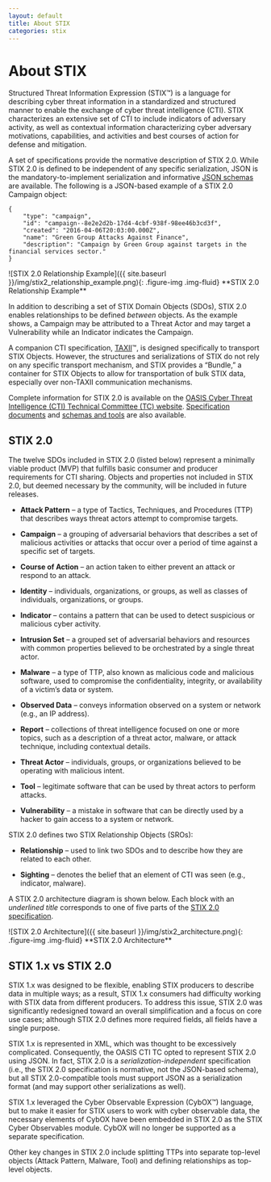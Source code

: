 ```yaml
---
layout: default
title: About STIX
categories: stix
---
```


<div class="row">
<div class="col-md-12" markdown="1">

**About STIX**
==============

Structured Threat Information Expression (STIX™) is a language for describing cyber threat information in a standardized and structured manner to enable the exchange of cyber threat intelligence (CTI). STIX characterizes an extensive set of CTI to include indicators of adversary activity, as well as contextual information characterizing cyber adversary motivations, capabilities, and activities and best courses of action for defense and mitigation.

A set of specifications provide the normative description of STIX 2.0. While STIX 2.0 is defined to be independent of any specific serialization, JSON is the mandatory-to-implement serialization and informative [JSON schemas](https://github.com/oasis-open/cti-stix2-json-schemas) are available. The following is a JSON-based example of a STIX 2.0 Campaign object:

```
{  
    "type": "campaign",  
    "id": "campaign--8e2e2d2b-17d4-4cbf-938f-98ee46b3cd3f",  
    "created": "2016-04-06T20:03:00.000Z",  
    "name": "Green Group Attacks Against Finance",  
    "description": "Campaign by Green Group against targets in the financial services sector."  
}
```

<div class="figure pull-right text-center" markdown="span">
![STIX 2.0 Relationship Example]({{ site.baseurl }}/img/stix2_relationship_example.png){: .figure-img .img-fluid}
**STIX 2.0 Relationship Example**
</div>

In addition to describing a set of STIX Domain Objects (SDOs), STIX 2.0 enables relationships to be defined *between* objects. As the example shows, a Campaign may be attributed to a Threat Actor and may target a Vulnerability while an Indicator indicates the Campaign.

A companion CTI specification, [TAXII](https://docs.google.com/document/d/1yvqWaPPnPW-2NiVCLqzRszcx91ffMowfT5MmE9Nsy_w/edit?pref=2&pli=1)™, is designed specifically to transport STIX Objects. However, the structures and serializations of STIX do not rely on any specific transport mechanism, and STIX provides a “Bundle,” a container for STIX Objects to allow for transportation of bulk STIX data, especially over non-TAXII communication mechanisms.

Complete information for STIX 2.0 is available on the [OASIS Cyber Threat Intelligence (CTI) Technical Committee (TC) website](https://www.oasis-open.org/committees/tc_home.php?wg_abbrev=cti). [Specification documents](https://docs.google.com/document/d/1yvqWaPPnPW-2NiVCLqzRszcx91ffMowfT5MmE9Nsy_w/edit?pref=2&pli=1) and [schemas and tools](https://www.oasis-open.org/committees/tc_home.php?wg_abbrev=cti#openrepo) are also available.

**STIX 2.0**
-------------

The twelve SDOs included in STIX 2.0 (listed below) represent a minimally viable product (MVP) that fulfills basic consumer and producer requirements for CTI sharing. Objects and properties not included in STIX 2.0, but deemed necessary by the community, will be included in future releases.

-   **Attack Pattern** – a type of Tactics, Techniques, and Procedures (TTP) that describes ways threat actors attempt to compromise targets.

-   **Campaign** – a grouping of adversarial behaviors that describes a set of malicious activities or attacks that occur over a period of time against a specific set of targets.

-   **Course of Action** – an action taken to either prevent an attack or respond to an attack.

-   **Identity** – individuals, organizations, or groups, as well as classes of individuals, organizations, or groups.

-   **Indicator** – contains a pattern that can be used to detect suspicious or malicious cyber activity.

-   **Intrusion Set** – a grouped set of adversarial behaviors and resources with common properties believed to be orchestrated by a single threat actor.

-   **Malware** – a type of TTP, also known as malicious code and malicious software, used to compromise the confidentiality, integrity, or availability of a victim’s data or system.

-   **Observed Data** – conveys information observed on a system or network (e.g., an IP address).

-   **Report** – collections of threat intelligence focused on one or more topics, such as a description of a threat actor, malware, or attack technique, including contextual details.

-   **Threat Actor** – individuals, groups, or organizations believed to be operating with malicious intent.

-   **Tool** – legitimate software that can be used by threat actors to perform attacks.

-   **Vulnerability** – a mistake in software that can be directly used by a hacker to gain access to a system or network.

STIX 2.0 defines two STIX Relationship Objects (SROs):

-   **Relationship** – used to link two SDOs and to describe how they are related to each other.

-   **Sighting** – denotes the belief that an element of CTI was seen (e.g., indicator, malware).

A STIX 2.0 architecture diagram is shown below. Each block with an *underlined title* corresponds to one of five parts of the [STIX 2.0 specification](https://docs.google.com/document/d/1yvqWaPPnPW-2NiVCLqzRszcx91ffMowfT5MmE9Nsy_w/edit?pref=2&pli=1).

<div class="figure center-block text-center" markdown="span">
![STIX 2.0 Architecture]({{ site.baseurl }}/img/stix2_architecture.png){: .figure-img .img-fluid}
**STIX 2.0 Architecture**
</div>


**STIX 1.x vs STIX 2.0**
------------------------

STIX 1.x was designed to be flexible, enabling STIX producers to describe data in multiple ways; as a result, STIX 1.x consumers had difficulty working with STIX data from different producers. To address this issue, STIX 2.0 was significantly redesigned toward an overall simplification and a focus on core use cases; although STIX 2.0 defines more required fields, all fields have a single purpose.

STIX 1.x is represented in XML, which was thought to be excessively complicated. Consequently, the OASIS CTI TC opted to represent STIX 2.0 using JSON. In fact, STIX 2.0 is a *serialization-independent* specification (i.e., the STIX 2.0 specification is normative, not the JSON-based schema), but all STIX 2.0-compatible tools must support JSON as a serialization format (and may support other serializations as well).

STIX 1.x leveraged the Cyber Observable Expression (CybOX™) language, but to make it easier for STIX users to work with cyber observable data, the necessary elements of CybOX have been embedded in STIX 2.0 as the STIX Cyber Observables module. CybOX will no longer be supported as a separate specification.

Other key changes in STIX 2.0 include splitting TTPs into separate top-level objects (Attack Pattern, Malware, Tool) and defining relationships as top-level objects.

</div>
</div>